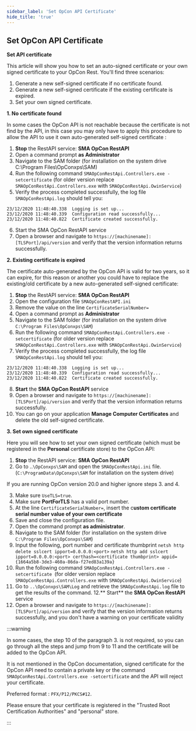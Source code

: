 ```yaml
---
sidebar_label: 'Set OpCon API Certificate'
hide_title: 'true'
---
```


## Set OpCon API Certificate

**Set API certificate**

This article will show you how to set an auto-signed certificate or your own signed certificate to your OpCon Rest. You'll find three scenarios:

1. Generate a new self-signed certificate if no certificate found.
2. Generate a new self-signed certificate if the existing certificate is expired.
3. Set your own signed certificate.
 
**1. No certificate found**

In some cases the OpCon API is not reachable because the certificate is not find by the API, in this case you may only have to apply this procedure to allow the API to use it own auto-generated self-signed certificate :
 1. **Stop** the RestAPI service: **SMA OpCon RestAPI**
 2. Open a command prompt **as Administrator**
 3. Navigate to the SAM folder (for installation on the system drive C:\Program Files\OpConxps\SAM)
 4. Run the following command `SMAOpConRestApi.Controllers.exe -setcertificate` (for older version replace `SMAOpConRestApi.Controllers.exe` with `SMAOpConRestApi.OwinService`)
 5. Verify the process completed successfully, the log file `SMAOpConRestApi.log` should tell you:

```
23/12/2020 11:48:40.338  Logging is set up...
23/12/2020 11:48:40.339  Configuration read successfully...
23/12/2020 11:48:40.822  Certificate created successfully.
```

6. Start the SMA OpCon RestAPI service
7. Open a browser and navigate to `https://[machinename]:[TLSPort]/api/version` and verify that the version information returns successfully.
 
**2. Existing certificate is expired**

The certificate auto-generated by the OpCon API is valid for two years, so it can expire, for this reason or another you could have to replace the existing/old certificate by a new auto-generated self-signed certificate:

 1. **Stop** the RestAPI service: **SMA OpCon RestAPI**
 2. Open the configuration file `SMAOpConRestAPI.ini`
 3. Remove the value on the line `CertificateSerialNumber=`
 4. Open a command prompt as **Administrator**
 5. Navigate to the SAM folder (for installation on the system drive `C:\Program Files\OpConxps\SAM`)
 6. Run the following command `SMAOpConRestApi.Controllers.exe -setcertificate` (for older version replace
`SMAOpConRestApi.Controllers.exe` with `SMAOpConRestApi.OwinService`)
 7. Verify the process completed successfully, the log file `SMAOpConRestApi.log` should tell you:

``` 
23/12/2020 11:48:40.338  Logging is set up...
23/12/2020 11:48:40.339  Configuration read successfully...
23/12/2020 11:48:40.822  Certificate created successfully.
```

8. **Start** the **SMA OpCon RestAPI** service
9. Open a browser and navigate to `https://[machinename]:[TLSPort]/api/version` and verify that the version information returns successfully.
10. You can go on your application **Manage Computer Certificates** and delete the old self-signed certificate.
 
**3. Set own signed certificate**

Here you will see how to set your own signed certificate (which must be registered in the **Personal** certificate store) to the OpCon API:

1. **Stop** the RestAPI service: **SMA OpCon RestAPI**
2. Go to ..`\OpConxps\SAM` and open the `SMAOpConRestApi.ini` file. (`C:\ProgramData\OpConxps\SAM` for installation on the system drive)

If you are running OpCon version 20.0 and higher ignore steps 3. and 4.

3. Make sure `UseTLS=true`.
4. Make sure **PortForTLS** has a valid port number.
5. At the line `CertificateSerialNumber=`, insert the c**ustom certificate serial number value of your own certificate**
6. Save and close the configuration file.
7. Open the command prompt **as administrator**.
8. Navigate to the SAM folder (for installation on the system drive `C:\Program Files\OpConxps\SAM`)
9. Input the following, port number and certificate thumbprint
`netsh http delete sslcert ipport=0.0.0.0:<port>`
`netsh http add sslcert ipport=0.0.0.0:<port> certhash=<certificate thumbprint> appid={1664a5b8-3de3-460a-86da-f27ed83a139a}`
10. Run the following command `SMAOpConRestApi.Controllers.exe -setcertificate `(for older version replace
`SMAOpConRestApi.Controllers.exe` with `SMAOpConRestApi.OwinService`)
11. Go to `..\OpConxps\SAM\Log` and retrieve the `SMAOpConRestApi.log` file to get the results of the command.
12.** Start** the **SMA OpCon RestAPI** service
13. Open a browser and navigate to `https://[machinename]:[TLSPort]/api/version` and verify that the version information returns successfully, and you don't have a warning on your certificate validity
 
:::warning

In some cases, the step 10 of the paragraph 3. is not required, so you can go through all the steps and jump from 9 to 11 and the certificate will be added to the OpCon API.

It is not mentioned in the OpCon documentation, signed certificate for the OpCon API need to contain a private key or the command `SMAOpConRestApi.Controllers.exe -setcertificate` and the API will reject your certificate.

Preferred format : `PFX/P12/PKCS#12`.

Please ensure that your certificate is registered in the "Trusted Root Certification Authorities" and "personal" store.

:::